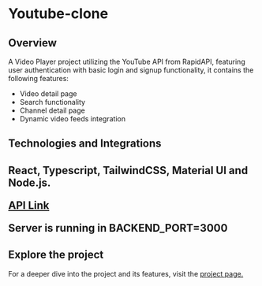 # Youtube-clone

<h2 className="underline">Overview</h2>
<p>A Video Player project utilizing the YouTube API from RapidAPI, featuring user authentication with basic login and signup functionality, it contains the following features:</p>

<ul>
<li>Video detail page</li>
<li>Search functionality</li>
<li>Channel detail page</li>
<li>Dynamic video feeds integration</li>
</ul>

<h2 className="underline">Technologies and Integrations<h2>
<p>React, Typescript, TailwindCSS, Material UI and Node.js.</p>
<a href="https://rapidapi.com/ytdlfree/api/youtube-v31">API Link</a>

<p>Server is running in BACKEND_PORT=3000</p>

<h2 className="underline">Explore the project</h2>
<p>
  For a deeper dive into the project and its features, visit the 
<a href="https://vidtube-1.onrender.com/">project page.</a>
</p>
